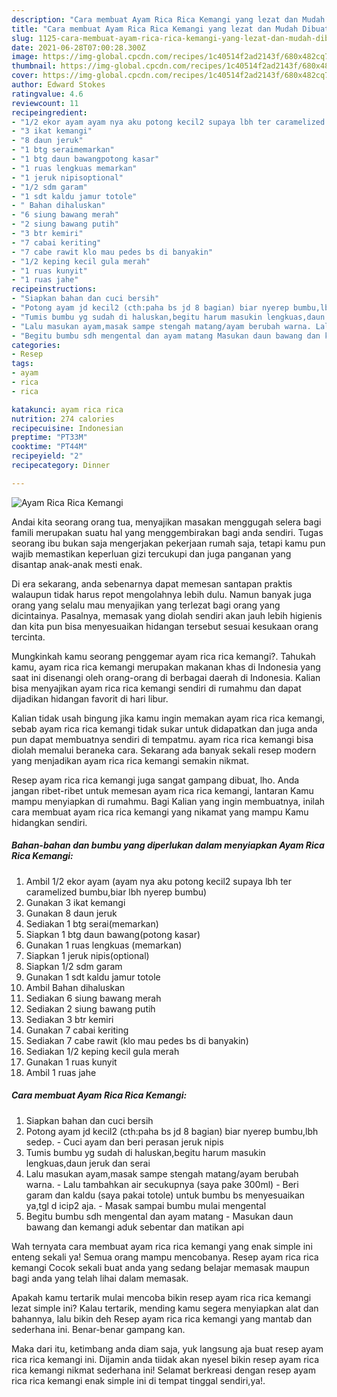 ```yaml
---
description: "Cara membuat Ayam Rica Rica Kemangi yang lezat dan Mudah Dibuat"
title: "Cara membuat Ayam Rica Rica Kemangi yang lezat dan Mudah Dibuat"
slug: 1125-cara-membuat-ayam-rica-rica-kemangi-yang-lezat-dan-mudah-dibuat
date: 2021-06-28T07:00:28.300Z
image: https://img-global.cpcdn.com/recipes/1c40514f2ad2143f/680x482cq70/ayam-rica-rica-kemangi-foto-resep-utama.jpg
thumbnail: https://img-global.cpcdn.com/recipes/1c40514f2ad2143f/680x482cq70/ayam-rica-rica-kemangi-foto-resep-utama.jpg
cover: https://img-global.cpcdn.com/recipes/1c40514f2ad2143f/680x482cq70/ayam-rica-rica-kemangi-foto-resep-utama.jpg
author: Edward Stokes
ratingvalue: 4.6
reviewcount: 11
recipeingredient:
- "1/2 ekor ayam ayam nya aku potong kecil2 supaya lbh ter caramelized bumbubiar lbh nyerep bumbu"
- "3 ikat kemangi"
- "8 daun jeruk"
- "1 btg seraimemarkan"
- "1 btg daun bawangpotong kasar"
- "1 ruas lengkuas memarkan"
- "1 jeruk nipisoptional"
- "1/2 sdm garam"
- "1 sdt kaldu jamur totole"
- " Bahan dihaluskan"
- "6 siung bawang merah"
- "2 siung bawang putih"
- "3 btr kemiri"
- "7 cabai keriting"
- "7 cabe rawit klo mau pedes bs di banyakin"
- "1/2 keping kecil gula merah"
- "1 ruas kunyit"
- "1 ruas jahe"
recipeinstructions:
- "Siapkan bahan dan cuci bersih"
- "Potong ayam jd kecil2 (cth:paha bs jd 8 bagian) biar nyerep bumbu,lbh sedep. Cuci ayam dan beri perasan jeruk nipis"
- "Tumis bumbu yg sudah di haluskan,begitu harum masukin lengkuas,daun jeruk dan serai"
- "Lalu masukan ayam,masak sampe stengah matang/ayam berubah warna. Lalu tambahkan air secukupnya (saya pake 300ml) Beri garam dan kaldu (saya pakai totole) untuk bumbu bs menyesuaikan ya,tgl d icip2 aja. Masak sampai bumbu mulai mengental"
- "Begitu bumbu sdh mengental dan ayam matang Masukan daun bawang dan kemangi aduk sebentar dan matikan api"
categories:
- Resep
tags:
- ayam
- rica
- rica

katakunci: ayam rica rica 
nutrition: 274 calories
recipecuisine: Indonesian
preptime: "PT33M"
cooktime: "PT44M"
recipeyield: "2"
recipecategory: Dinner

---
```



![Ayam Rica Rica Kemangi](https://img-global.cpcdn.com/recipes/1c40514f2ad2143f/680x482cq70/ayam-rica-rica-kemangi-foto-resep-utama.jpg)

Andai kita seorang orang tua, menyajikan masakan menggugah selera bagi famili merupakan suatu hal yang menggembirakan bagi anda sendiri. Tugas seorang ibu bukan saja mengerjakan pekerjaan rumah saja, tetapi kamu pun wajib memastikan keperluan gizi tercukupi dan juga panganan yang disantap anak-anak mesti enak.

Di era  sekarang, anda sebenarnya dapat memesan santapan praktis walaupun tidak harus repot mengolahnya lebih dulu. Namun banyak juga orang yang selalu mau menyajikan yang terlezat bagi orang yang dicintainya. Pasalnya, memasak yang diolah sendiri akan jauh lebih higienis dan kita pun bisa menyesuaikan hidangan tersebut sesuai kesukaan orang tercinta. 



Mungkinkah kamu seorang penggemar ayam rica rica kemangi?. Tahukah kamu, ayam rica rica kemangi merupakan makanan khas di Indonesia yang saat ini disenangi oleh orang-orang di berbagai daerah di Indonesia. Kalian bisa menyajikan ayam rica rica kemangi sendiri di rumahmu dan dapat dijadikan hidangan favorit di hari libur.

Kalian tidak usah bingung jika kamu ingin memakan ayam rica rica kemangi, sebab ayam rica rica kemangi tidak sukar untuk didapatkan dan juga anda pun dapat membuatnya sendiri di tempatmu. ayam rica rica kemangi bisa diolah memalui beraneka cara. Sekarang ada banyak sekali resep modern yang menjadikan ayam rica rica kemangi semakin nikmat.

Resep ayam rica rica kemangi juga sangat gampang dibuat, lho. Anda jangan ribet-ribet untuk memesan ayam rica rica kemangi, lantaran Kamu mampu menyiapkan di rumahmu. Bagi Kalian yang ingin membuatnya, inilah cara membuat ayam rica rica kemangi yang nikamat yang mampu Kamu hidangkan sendiri.

<!--inarticleads1-->

##### Bahan-bahan dan bumbu yang diperlukan dalam menyiapkan Ayam Rica Rica Kemangi:

1. Ambil 1/2 ekor ayam (ayam nya aku potong kecil2 supaya lbh ter caramelized bumbu,biar lbh nyerep bumbu)
1. Gunakan 3 ikat kemangi
1. Gunakan 8 daun jeruk
1. Sediakan 1 btg serai(memarkan)
1. Siapkan 1 btg daun bawang(potong kasar)
1. Gunakan 1 ruas lengkuas (memarkan)
1. Siapkan 1 jeruk nipis(optional)
1. Siapkan 1/2 sdm garam
1. Gunakan 1 sdt kaldu jamur totole
1. Ambil  Bahan dihaluskan
1. Sediakan 6 siung bawang merah
1. Sediakan 2 siung bawang putih
1. Sediakan 3 btr kemiri
1. Gunakan 7 cabai keriting
1. Sediakan 7 cabe rawit (klo mau pedes bs di banyakin)
1. Sediakan 1/2 keping kecil gula merah
1. Gunakan 1 ruas kunyit
1. Ambil 1 ruas jahe




<!--inarticleads2-->

##### Cara membuat Ayam Rica Rica Kemangi:

1. Siapkan bahan dan cuci bersih
1. Potong ayam jd kecil2 (cth:paha bs jd 8 bagian) biar nyerep bumbu,lbh sedep. - Cuci ayam dan beri perasan jeruk nipis
1. Tumis bumbu yg sudah di haluskan,begitu harum masukin lengkuas,daun jeruk dan serai
1. Lalu masukan ayam,masak sampe stengah matang/ayam berubah warna. - Lalu tambahkan air secukupnya (saya pake 300ml) - Beri garam dan kaldu (saya pakai totole) untuk bumbu bs menyesuaikan ya,tgl d icip2 aja. - Masak sampai bumbu mulai mengental
1. Begitu bumbu sdh mengental dan ayam matang - Masukan daun bawang dan kemangi aduk sebentar dan matikan api




Wah ternyata cara membuat ayam rica rica kemangi yang enak simple ini enteng sekali ya! Semua orang mampu mencobanya. Resep ayam rica rica kemangi Cocok sekali buat anda yang sedang belajar memasak maupun bagi anda yang telah lihai dalam memasak.

Apakah kamu tertarik mulai mencoba bikin resep ayam rica rica kemangi lezat simple ini? Kalau tertarik, mending kamu segera menyiapkan alat dan bahannya, lalu bikin deh Resep ayam rica rica kemangi yang mantab dan sederhana ini. Benar-benar gampang kan. 

Maka dari itu, ketimbang anda diam saja, yuk langsung aja buat resep ayam rica rica kemangi ini. Dijamin anda tiidak akan nyesel bikin resep ayam rica rica kemangi nikmat sederhana ini! Selamat berkreasi dengan resep ayam rica rica kemangi enak simple ini di tempat tinggal sendiri,ya!.

